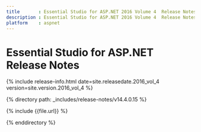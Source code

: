 ```yaml
---
title       : Essential Studio for ASP.NET 2016 Volume 4  Release Notes
description : Essential Studio for ASP.NET 2016 Volume 4  Release Notes
platform    : aspnet
---
```


# Essential Studio for ASP.NET Release Notes

{% include release-info.html date=site.releasedate.2016_vol_4 version=site.version.2016_vol_4 %} 

{% directory path: _includes/release-notes/v14.4.0.15 %}

{% include {{file.url}} %}

{% enddirectory %}